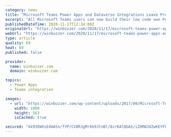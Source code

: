 ```yaml
---
category: news
title: "Microsoft Teams Power Apps and Dataverse Integrations Leave Preview"
excerpt: "All Microsoft Teams users can now build their low code own Power Apps and Power Virtual Agents within the platform."
publishedDateTime: 2020-11-17T12:34:00Z
originalUrl: "https://winbuzzer.com/2020/11/17/microsoft-teams-power-apps-and-dataverse-integrations-leave-preview-xcxwbn/"
webUrl: "https://winbuzzer.com/2020/11/17/microsoft-teams-power-apps-and-dataverse-integrations-leave-preview-xcxwbn/"
type: article
quality: 69
heat: 69
published: false

provider:
  name: winbuzzer.com
  domain: winbuzzer.com

topics:
  - Power Apps
  - Teams integration

images:
  - url: "https://winbuzzer.com/wp-content/uploads/2017/09/Microsoft-Teams-Microsoft-Official.jpg"
    width: 1000
    height: 563
    isCached: true

secured: "kk936WXsEdAASn/fYP/CV8R3gMr6k9JtnBl/8zrKAlQbAS/iZHRWJU2wKEYFb3KQcJti7VbN5enlAPwwC+ehW9JmY+6OovL9A20PaLGc6fNQKwsnvDbkgIdpEyuS7Yo8uxSwUrg2Sjb0qEq2uZVs7UjV6Rp3S/gVKDeTMtP7H5cTUpPniOyo0PTqvt/XTUSnqL+2f+j180Rfp5XicRMYjj+ys31jMwuHf+3tT6kU4z1eUEkcWe5hcphO9+kxfLtaHTGUNi3s1dMBefh4Kc0emhhgXvzk1pxXIDbjl0k/Htg9VGkCowkxg4UJh2zVMo0WidW31QWBYlxGjXxBDpT30aYa+RxWUUsQi6zjruTBGU4=;JdNmixCqBMvUv11dmY0s4w=="
---
```


